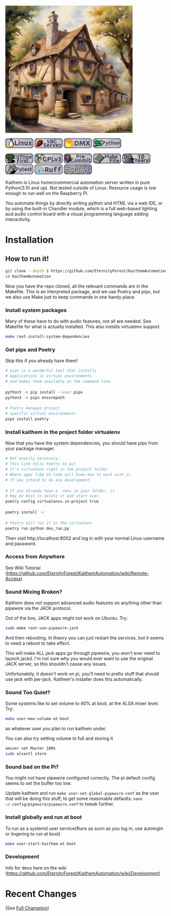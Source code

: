 ![AI generated picture of a tavern](kaithem/data/static/img/nov23-ai-watercolor-tavern.webp)


![Linux](badges/linux.png)
![Single Board Computer badge](badges/sbc.png)
![DMX](badges/dmx.png)
![Python](badges/python.png)

![Offline First](badges/offline-first.png)
![GPLv3 Badge](badges/gpl-v3.png)
![Pre-commit Badge](badges/pre-commit.png)
![Makefile Badge](badges/makefile.png)
![Ten Year Project](badges/ten-years.png)
![Pytest](badges/pytest.png)
![Ruff](badges/ruff.png)
![Poetry](badges/poetry.png)

Kaithem is Linux home/commercial automation server written in pure Python(3.10 and up). Not tested outside of Linux. Resource usage is low enough to run well on the Raspberry Pi.

You automate things by directly writing python and HTML via a web IDE, or by using the built-in Chandler module, which is a full web-based lighting aud audio control board with a visual programming language adding interactivity.

Installation
============

## How to run it!

```bash
git clone --depth 1 https://github.com/EternityForest/KaithemAutomation
cd KaithemAutomation
```

Now you have the repo cloned, all the relevant commands are in the Makefile.
This is an interpreted package, and we use Poetry and pipx,
but we also use Make just to keep commands in one handy place.


### Install system packages

Many of these have to do with audio features, not all are needed. See Makefile for what is actually
installed. This also installs virtualenv support.

```bash
make root-install-system-dependencies
```

### Get pipx and Poetry

Skip this if you already have them!

```bash
# pipx is a wonderful tool that installs
# Applications in virtual environments
# and makes them available on the command line.

python3 -m pip install --user pipx
python3 -m pipx ensurepath

# Poetry manages project
# specific virtual environments
pipx install poetry
```

### Install kaithem in the project folder virtualenv

Now that you have the system dependencies, you should have pipx from your package manager.

```bash
# Not exactly necessary,
# This line tells Poetry to put
# it's virtualenv right in the project folder
# Where apps like VS Code will know how to work with it
# If you intend to do any development.

# If you already have a .venv in your folder, it
# May be best to delete it and start over.
poetry config virtualenvs.in-project true

poetry install -v

# Poetry will run it in the virtualenv
poetry run python dev_run.py

```

Then visit http://localhost:8002 and log in with your normal Linux username and password.


### Access from Anywhere

See Wiki Tutorial
(https://github.com/EternityForest/KaithemAutomation/wiki/Remote-Access)

### Sound Mixing Broken?

Kaithem does not support advanced audio features on anything other than pipewire via the JACK protocol.

Out of the box, JACK apps might not work on Ubuntu. Try:
```bash
sudo make root-use-pipewire-jack
```

And then rebooting. In theory you can just restart the services, but it seems to need a reboot to take effect.

This will make ALL jack apps go through pipewire, you won't ever need to launch jackd.
I'm not sure why you would ever want to use the original JACK server, so this shouldn't cause any issues.

Unfortunately, it doesn't work on pi, you'll need to prefix stuff that should use jack with pw-jack.
Kaithem's installer does this automatically.

### Sound Too Quiet?

Some systems like to set volume to 40% at boot, at the ALSA mixer level. Try:

```bash
make user-max-volume-at-boot
```
as whatever user you plan to run kaithem under.

You can also try setting volume to full and storing it
```bash
amixer set Master 100%
sudo alsactl store
```

### Sound bad on the Pi?

You might not have pipewire configured correctly.  The pi default config seems
to set the buffer too low.

Update kaithem and run `make user-set-global-pipewire-conf` as the user that will be doing this stuff, to get some reasonable defaults. `nano ~/.config/pipewire/pipewire.conf` to tweak further.

### Install globally and run at boot

To run as a systemd user service(Runs as soon as you log in, use autologin or lingering to run at boot)

```bash
make user-start-kaithem-at-boot
```

### Development

Info for devs here on the wiki (https://github.com/EternityForest/KaithemAutomation/wiki/Development)


Recent Changes
============
(See [Full Changelog](kaithem/src/docs/changes.md))
